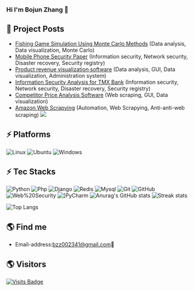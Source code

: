 ### Hi I'm Bojun Zhang 👋
## 🚀 Project Posts
<!-- BLOG-POST-LIST:START -->
- [Fishing Game Simulation Using Monte Carlo Methods](https://github.com/bojunz/Fishing-Game-Simulation) (Data analysis, Data visualization, Monte Carlo)
- [Mobile Phone Security Paper](https://github.com/bojunz/Mobile-Phone-Security) (Information security, Network security, Disaster recovery, Security registry)
- [Product revenue visualization software](https://github.com/bojunz/Pandas_GUI) (Data analysis, GUI, Data visualization, Administration system)
- [Information Security Analysis for TMX Bank](https://github.com/bojunz/TMX_Bank) (Information security, Network security, Disaster recovery, Security registry)
- [Competitor Price Analysis Software](https://github.com/bojunz/Scrapy_GUI) (Web scraping, GUI, Data visualization)
- [Amazon Web Scrapying](https://github.com/bojunz/Web_Scraping) (Automation, Web Scrapying, Anti-anti-web scraping)
![](./profile-3d-contrib/profile-night-rainbow.svg)
## ⚡ Platforms
![Linux](https://img.shields.io/badge/Linux-FCC624?style=for-the-badge&logo=linux&logoColor=black)
![Ubuntu](https://img.shields.io/badge/Ubuntu-E95420?style=for-the-badge&logo=ubuntu&logoColor=white)
![Windows](https://img.shields.io/badge/Windows-0078D6?style=for-the-badge&logo=windows&logoColor=white)

## ⚡ Tec Stacks

![Python](https://img.shields.io/badge/-Python-green?style=flat-square&logo=Python)
![Php](https://img.shields.io/badge/-Php-%23E44D27?style=flat-square&logo=Php&logoColor=ffffff)
![Django](https://img.shields.io/badge/-Django-E34A86?style=flat-square&logo=Django)
![Redis](https://img.shields.io/badge/-Redis-pink?style=flat-square&logo=Redis)
![Mysql](https://img.shields.io/badge/Mysql-yellow?style=flat-square&logo=Mysql)
![Git](https://img.shields.io/badge/-Git-black?style=flat-square&logo=git)
![GitHub](https://img.shields.io/badge/-GitHub-181717?style=flat-square&logo=github)
![Web%20Security](https://img.shields.io/badge/-Web%20Security-FCA121?style=flat-square&logo=Web%20Security)
<img alt="[PyCharm" src="https://img.shields.io/badge/-PyCharm-%23007ACC?style=flat-square&logo=Pycharm" />
![Anurag's GitHub stats](https://github-readme-stats-git-masterrstaa-rickstaa.vercel.app/api?username=bojunz&theme=cobalt2&show_icons=true&card_width=495px)
![Streak stats](https://github-readme-streak-stats.herokuapp.com/?user=bojunz&show_icons=true&theme=tokyonight)  

![Top Langs](https://github-readme-stats.vercel.app/api/top-langs/?username=bojunz&layout=compact&theme=tokyonight)


## 🌎 Find me  
- Email-address:<a href="mailto:bzz002341@gmail.com">bzz002341@gmail.com</a>:e-mail:  

<!-- BLOG-POST-LIST:END -->

## 🌎 Visitors
[![Visits Badge](https://badges.pufler.dev/visits/bojunz/git-badges)](https://badges.pufler.dev)

